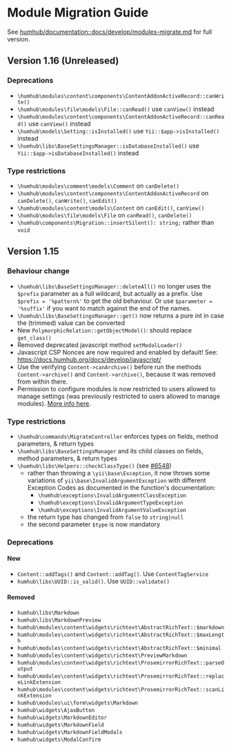 Module Migration Guide
======================

See [humhub/documentation::docs/develop/modules-migrate.md](https://github.com/humhub/documentation/blob/master/docs/develop/modules-migrate.md)
for full version.

Version 1.16 (Unreleased)
-------------------------

### Deprecations
- `\humhub\modules\content\components\ContentAddonActiveRecord::canWrite()`
- `\humhub\modules\file\models\File::canRead()` use `canView()` instead
- `\humhub\modules\content\components\ContentAddonActiveRecord::canRead()` use `canView()` instead
- `\humhub\models\Setting::isInstalled()` use `Yii::$app->isInstalled()` instead
- `\humhub\libs\BaseSettingsManager::isDatabaseInstalled()` use `Yii::$app->isDatabaseInstalled()` instead

### Type restrictions
- `\humhub\modules\comment\models\Comment` on `canDelete()`
- `\humhub\modules\content\components\ContentAddonActiveRecord` on `canDelete()`, `canWrite()`, `canEdit()`
- `\humhub\modules\content\models\Content` on `canEdit()`, `canView()`
- `\humhub\modules\file\models\File` on `canRead()`, `canDelete()`
- `\humhub\components\Migration::insertSilent(): string;` rather than `void`



Version 1.15
-------------------------

### Behaviour change
- `\humhub\libs\BaseSettingsManager::deleteAll()` no longer uses the `$prefix` parameter as a full wildcard, but
  actually as a prefix. Use `$prefix = '%pattern%'` to get the old behaviour. Or use `$parameter = '%suffix'` if you
  want to match against the end of the names.
- `\humhub\libs\BaseSettingsManager::get()` now returns a pure int in case the (trimmed) value can be converted
- New `PolymorphicRelation::getObjectModel()`: should replace `get_class()`
- Removed deprecated javascript method `setModalLoader()`
- Javascript CSP Nonces are now required and enabled by default! See: https://docs.humhub.org/docs/develop/javascript/
- Use the verifying `Content->canArchive()` before run the methods `Content->archive()`
  and `Content->archive()`, because it was removed from within there.
- Permission to configure modules is now restricted to users allowed to manage settings (was previously restricted to users allowed to manage modules). [More info here](https://github.com/humhub/humhub/issues/6174).

### Type restrictions
- `\humhub\commands\MigrateController` enforces types on fields, method parameters, & return types
- `\humhub\libs\BaseSettingsManager` and its child classes on fields, method parameters, & return types
- `\humhub\libs\Helpers::checkClassType()` (see [#6548](https://github.com/humhub/humhub/pull/6548))
  - rather than throwing a `\yii\base\Exception`, it now throws some variations of `yii\base\InvalidArgumentException`
    with different Exception Codes as documented in the function's documentation:
      - `\humhub\exceptions\InvalidArgumentClassException`
      - `\humhub\exceptions\InvalidArgumentTypeException`
      - `\humhub\exceptions\InvalidArgumentValueException`
  - the return type has changed from `false` to `string|null`
  - the second parameter `$type` is now mandatory

### Deprecations
#### New
- `Content::addTags()` and `Content::addTag()`. Use `ContentTagService`
- `humhub\libs\UUID::is_valid()`. Use `UUID::validate()`

#### Removed
- `humhub\libs\Markdown`
- `humhub\libs\MarkdownPreview`
- `humhub\modules\content\widgets\richtext\AbstractRichText::$markdown`
- `humhub\modules\content\widgets\richtext\AbstractRichText::$maxLength`
- `humhub\modules\content\widgets\richtext\AbstractRichText::$minimal`
- `humhub\modules\content\widgets\richtext\PreviewMarkdown`
- `humhub\modules\content\widgets\richtext\ProsemirrorRichText::parseOutput`
- `humhub\modules\content\widgets\richtext\ProsemirrorRichText::replaceLinkExtension`
- `humhub\modules\content\widgets\richtext\ProsemirrorRichText::scanLinkExtension`
- `humhub\modules\ui\form\widgets\Markdown`
- `humhub\widgets\AjaxButton`
- `humhub\widgets\MarkdownEditor`
- `humhub\widgets\MarkdownField`
- `humhub\widgets\MarkdownFieldModals`
- `humhub\widgets\ModalConfirm`

